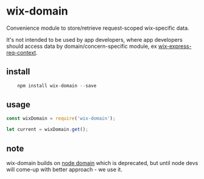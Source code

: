 # wix-domain

Convenience module to store/retrieve request-scoped wix-specific data. 

It's not intended to be used by app developers, where app developers should access data by domain/concern-specific module, ex [wix-express-req-context](wix-express-req-context).

## install

```js
    npm install wix-domain --save
```

## usage

```js
const wixDomain = require('wix-domain');

let current = wixDomain.get();
```

## note

wix-domain builds on [node domain](https://nodejs.org/api/domain.html) which is deprecated, but until node devs will come-up with better approach - we use it.